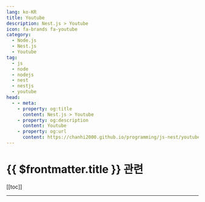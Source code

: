 ```yaml
---
lang: ko-KR
title: Youtube
description: Nest.js > Youtube
icon: fa-brands fa-youtube
category: 
  - Node.js
  - Nest.js
  - Youtube
tag: 
  - js
  - node
  - nodejs
  - nest
  - nestjs
  - youtube
head:
  - - meta:
    - property: og:title
      content: Nest.js > Youtube
    - property: og:description
      content: Youtube
    - property: og:url
      content: https://chanhi2000.github.io/programming/js-nest/youtube.html
---
```


# {{ $frontmatter.title }} 관련

[[toc]]

---

<MyYouTubeItems jsonName="yu-academind" /><!-- Academind -->
<MyYouTubeItems jsonName="yu-BecodemyOfficial" /><!-- Becodemy -->
<MyYouTubeItems jsonName="yu-CoderOne" /><!-- CoderOne -->
<MyYouTubeItems jsonName="yu-DaveGrayTeachesCode" /><!-- Dave Gray -->
<MyYouTubeItems jsonName="yu-hobbyMett" /><!-- 코딩하는오후 -->
<MyYouTubeItems jsonName="yu-KenuHeo" /><!-- Kenu Heo -->
<MyYouTubeItems jsonName="yu-codefactory_official" /><!-- 코드팩토리 -->

<TagLinks />